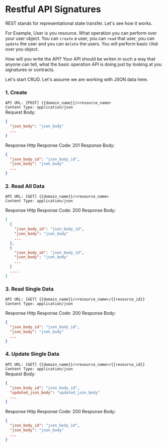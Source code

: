 # Restful API Signatures

REST stands for representational state transfer. Let's see how it works.

For Example, User is you resource. What operation you can perform over your user object. You can `create` a user, you can `read` that user, you can `update` the user and you can `delete` the users. You will perform basic `CRUD` over you object. 

How will you write the API? Your API should be writen in such a way that anyone can tell, what the basic operation API is doing just by looking at you signatures or contracts. 

Let's start CRUD. Let's assume we are working with JSON data here.

### 1. Create
  `API URL: [POST] {{domain_name}}/<resource_name>`  
  `Content Type: application/json`  
  Request Body:
  ```json
  {
    "json_body": "json_body"
    ...
  }
  ```
  Response
  Http Response Code: 201
  Response Body: 
  ```json
  {
    "json_body_id": "json_body_id",
    "json_body": "json_body"
    ...
  }
  ```

### 2. Read All Data
  `API URL: [GET] {{domain_name}}/<resource_name>`  
  `Content Type: application/json`  
  
  Response
  Http Response Code: 200
  Response Body: 
  ```json
  [
    {
      "json_body_id": "json_body_id",
      "json_body": "json_body"
      ...
    },
    {
      "json_body_id": "json_body_id",
      "json_body": "json_body"
      ...
    }
    ....
  ]
  ```

### 3. Read Single Data
  `API URL: [GET] {{domain_name}}/<resource_name>/{{resource_id}}`  
  `Content Type: application/json`  
  
  Response
  Http Response Code: 200
  Response Body: 
  ```json
  {
    "json_body_id": "json_body_id",
    "json_body": "json_body"
    ...
  }
  ```

### 4. Update Single Data
  `API URL: [GET] {{domain_name}}/<resource_name>/{{resource_id}}`  
  `Content Type: application/json`  
  Request Body:
  ```json
  {
    "json_body_id": "json_body_id",
    "updated_json_body": "updated_json_body"
    ...
  }
  ```
  Response
  Http Response Code: 200
  Response Body: 
  ```json
  {
    "json_body_id": "json_body_id",
    "json_body": "json_body"
    ...
  }
  ```

